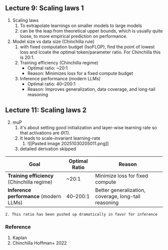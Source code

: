 ## Lecture 9: Scaling laws 1
1. Scaling laws 
	1. To extrapolate learnings on smaller models to large models
	2. can be the leap from theoretical upper bounds, which is usually quite loose, to more empirical prediction on performance.
2. Model size vs data size (Chinchilla rule)
	1. with fixed computation budget (IsoFLOP), find the point of lowest loss and lcoate the optimal token/parameter ratio. For Chinchilla this is 20:1.
	2. Training efficiency (Chinchilla regime)
	    - Optimal ratio: ~20:1
	    - Reason: Minimizes loss for a fixed compute budget
	3. Inference performance (modern LLMs)
	    - Optimal ratio: 40–200:1
	    - Reason: Improves generalization, data coverage, and long-tail reasoning

## Lecture 11: Scaling laws 2
2. muP
	1. it's about setting good initialization and layer-wise learning rate so that activations are $\Theta(1)$.
	2. It leads to scale-invariant learning-rate
		1. ![[Pasted image 20251030205011.png]]
	3. detailed derivation skipped

| Goal                                        | Optimal Ratio | Reason                                               |
| ------------------------------------------- | ------------- | ---------------------------------------------------- |
| **Training efficiency** (Chinchilla regime) | ~20:1         | Minimize loss for fixed compute                      |
| **Inference performance** (modern LLMs)     | 40–200:1      | Better generalization, coverage, long-tail reasoning |
	2. This ratio has been pushed up dramatically in favor for inference

### Reference
1. Kaplan
2. Chinchilla Hoffman+ 2022